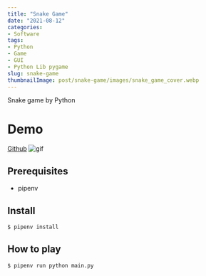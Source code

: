 ```yaml
---
title: "Snake Game"
date: "2021-08-12"
categories:
- Software
tags:
- Python
- Game
- GUI
- Python Lib pygame
slug: snake-game
thumbnailImage: post/snake-game/images/snake_game_cover.webp
---
```


<!-- for peek -->
Snake game by Python 

<!--more-->
# Demo
[Github](https://github.com/armcortex/snake_game)
![gif](/post/snake-game/images/snake_game.gif)

## Prerequisites
- pipenv

## Install 
```bash
$ pipenv install
```

## How to play
``` bash
$ pipenv run python main.py
```
